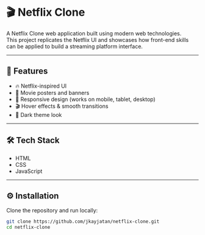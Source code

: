 # 🎬 Netflix Clone

A Netflix Clone web application built using modern web technologies.  
This project replicates the Netflix UI and showcases how front-end skills can be applied to build a streaming platform interface.

---

## 🚀 Features
- 🔥 Netflix-inspired UI
- 🎥 Movie posters and banners
- 📱 Responsive design (works on mobile, tablet, desktop)
- 🎬 Hover effects & smooth transitions
- 🌙 Dark theme look

---

## 🛠️ Tech Stack
- HTML
- CSS
- JavaScript

---

## ⚙️ Installation
Clone the repository and run locally:

```bash
git clone https://github.com/jkayjatan/netflix-clone.git
cd netflix-clone
